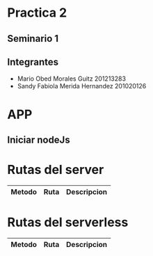 # Practica 2
## Seminario 1

## Integrantes

- Mario Obed Morales Guitz 201213283
- Sandy Fabiola Merida Hernandez 201020126

# APP

## Iniciar nodeJs


# Rutas del server

| Metodo | Ruta                                   | Descripcion                                                               |
|--------|----------------------------------------|---------------------------------------------------------------------------|

# Rutas del serverless

| Metodo | Ruta                                   | Descripcion                                                               |
|--------|----------------------------------------|---------------------------------------------------------------------------|
